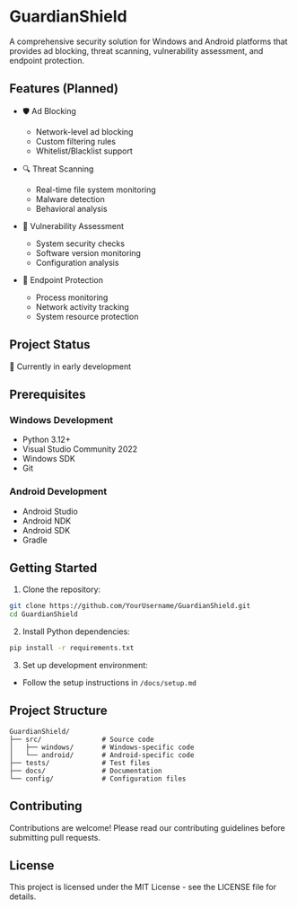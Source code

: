 # GuardianShield

A comprehensive security solution for Windows and Android platforms that provides ad blocking, threat scanning, vulnerability assessment, and endpoint protection.

## Features (Planned)

- 🛡️ Ad Blocking
  - Network-level ad blocking
  - Custom filtering rules
  - Whitelist/Blacklist support

- 🔍 Threat Scanning
  - Real-time file system monitoring
  - Malware detection
  - Behavioral analysis

- 🎯 Vulnerability Assessment
  - System security checks
  - Software version monitoring
  - Configuration analysis

- 🔐 Endpoint Protection
  - Process monitoring
  - Network activity tracking
  - System resource protection

## Project Status

🚧 Currently in early development

## Prerequisites

### Windows Development
- Python 3.12+
- Visual Studio Community 2022
- Windows SDK
- Git

### Android Development
- Android Studio
- Android NDK
- Android SDK
- Gradle

## Getting Started

1. Clone the repository:
```bash
git clone https://github.com/YourUsername/GuardianShield.git
cd GuardianShield
```

2. Install Python dependencies:
```bash
pip install -r requirements.txt
```

3. Set up development environment:
- Follow the setup instructions in `/docs/setup.md`

## Project Structure

```
GuardianShield/
├── src/               # Source code
│   ├── windows/       # Windows-specific code
│   └── android/       # Android-specific code
├── tests/             # Test files
├── docs/              # Documentation
└── config/            # Configuration files
```

## Contributing

Contributions are welcome! Please read our contributing guidelines before submitting pull requests.

## License

This project is licensed under the MIT License - see the LICENSE file for details.
